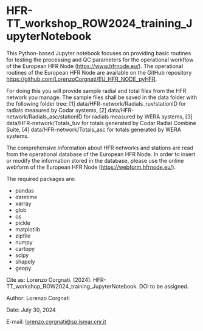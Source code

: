 # HFR-TT_workshop_ROW2024_training_JupyterNotebook
This Python-based Jupyter notebook focuses on providing basic routines for testing the processing and QC parameters for the operational workflow of the European HFR Node (https://www.hfrnode.eu/). The operational routines of the European HFR Node are available on the GitHub repository https://github.com/LorenzoCorgnati/EU_HFR_NODE_pyHFR.

For doing this you will provide sample radial and total files from the HFR network you manage. The sample files shall be saved in the data folder with the following folder tree: [1] data/HFR-network/Radials_ruv/stationID for radials measured by Codar systems, [2] data/HFR-network/Radials_asc/stationID for radials measured by WERA systems, [3] data/HFR-network/Totals_tuv for totals generated by Codar Radial Combine Suite, [4] data/HFR-network/Totals_asc for totals generated by WERA systems.

The comprehensive information about HFR networks and stations are read from the operational database of the European HFR Node. In order to insert or modify the information stored in the database, please use the online webform of the European HFR Node (https://webform.hfrnode.eu/).

The required packages are:
- pandas
- datetime
- xarray
- glob
- os
- pickle
- matplotlib
- zipfile
- numpy
- cartopy
- scipy
- shapely
- geopy


Cite as:
Lorenzo Corgnati. (2024). HFR-TT_workshop_ROW2024_training_JupyterNotebook. DOI to be assigned.


Author: Lorenzo Corgnati

Date: July 30, 2024

E-mail: lorenzo.corgnati@sp.ismar.cnr.it
